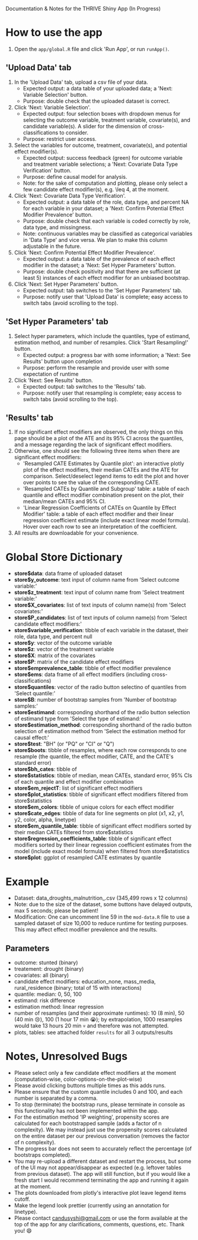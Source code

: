 Documentation & Notes for the THRIVE Shiny App (In Progress)

# How to use the app
1. Open the `app/global.R` file and click 'Run App', or run `runApp()`.

## 'Upload Data' tab
1. In the 'Upload Data' tab, upload a csv file of your data.
    * Expected output: a data table of your uploaded data; a 'Next: Variable Selection' button.
    * Purpose: double check that the uploaded dataset is correct.
2. Click 'Next: Variable Selection'.
    * Expected output: four selection boxes with dropdown menus for selecting the outcome variable, treatment variable, covariate(s), and candidate variable(s). A slider for the dimension of cross-classifications to consider. 
    * Purpose: restrict user access. 
3. Select the variables for outcome, treatment, covariate(s), and potential effect modifier(s). 
    * Expected output: success feedback (green) for outcome variable and treatment variable selections; a 'Next: Covariate Data Type Verification' button.
    * Purpose: define causal model for analysis.
    * Note: for the sake of computation and plotting, please only select a few candidate effect modifier(s), e.g. \leq 4, at the moment.
4. Click 'Next: Covariate Data Type Verification'.
    * Expected output: a data table of the role, data type, and percent NA for each variable in your dataset; a 'Next: Confirm Potential Effect Modifier Prevalence' button.
    * Purpose: double check that each variable is coded correctly by role, data type, and missingness. 
    * Note: continuous variables may be classified as categorical variables in 'Data Type' and vice versa. We plan to make this column adjustable in the future.
5. Click 'Next: Confirm Potential Effect Modifier Prevalence'.
    * Expected output: a data table of the prevalence of each effect modifier in the dataset; a 'Next: Set Hyper Parameters' button.
    * Purpose: double check positivity and that there are sufficient (at least 5) instances of each effect modifier for an unbiased bootstrap. 
6. Click 'Next: Set Hyper Parameters' button.
    * Expected output: tab switches to the 'Set Hyper Parameters' tab.
    * Purpose: notify user that 'Upload Data' is complete; easy access to switch tabs (avoid scrolling to the top). 
  
## 'Set Hyper Parameters' tab
1. Select hyper parameters, which include the quantiles, type of estimand, estimation method, and number of resamples. Click 'Start Resampling!' button.
    * Expected output: a progress bar with some information; a 'Next: See Results' button upon completion
    * Purpose: perform the resample and provide user with some expectation of runtime
2. Click 'Next: See Results' button.
    * Expected output: tab switches to the 'Results' tab.
    * Purpose: notify user that resampling is complete; easy access to switch tabs (avoid scrolling to the top).
  
## 'Results' tab
1. If no significant effect modifiers are observed, the only things on this page should be a plot of the ATE and its 95% CI across the quantiles, and a message regarding the lack of significant effect modifiers. 
2. Otherwise, one should see the following three items when there are significant effect modifiers:
    * 'Resampled CATE Estimates by Quantile plot': an interactive plotly plot of the effect modifiers, their median CATEs and the ATE for comparison. Select/deselect legend items to edit the plot and hover over points to see the value of the corresponding CATE.
    * 'Resampled CATEs by Quantile and Subgroup' table: a table of each quantile and effect modifier combination present on the plot, their median/mean CATEs and 95% CI.
    * 'Linear Regression Coefficients of CATEs on Quantile by Effect Modifier' table: a table of each effect modifier and their linear regression coefficient estimate (include exact linear model formula). Hover over each row to see an interpretation of the coefficient. 
3. All results are downloadable for your convenience. 


# Global Store Dictionary
- **store$data**: data frame of uploaded dataset
- **store$y_outcome**: text input of column name from 'Select outcome variable:'
- **store$z_treatment**: text input of column name from 'Select treatment variable:'
- **store$X_covariates**: list of text inputs of column name(s) from 'Select covariates:'
- **store$P_candidates**: list of text inputs of column name(s) from 'Select candidate effect modifiers:'
- **store$variable_verification**: tibble of each variable in the dataset, their role, data type, and percent null 
- **store$y**: vector of the outcome variable
- **store$z**: vector of the treatment variable
- **store$X**: matrix of the covariates
- **store$P**: matrix of the candidate effect modifiers
- **store$emprevalence_table**: tibble of effect modifier prevalence
- **store$ems**: data frame of all effect modifiers (including cross-classifications)
- **store$quantiles**: vector of the radio button selectino of quantiles from 'Select quantile:'
- **store$B**: number of bootstrap samples from 'Number of bootstrap samples:'
- **store$estimand**: corresponding shorthand of the radio button selection of estimand type from 'Select the type of estimand:'
- **store$estimation_method**: corresponding shorthand of the radio button selection of estimation method from 'Select the estimation method for causal effect:'
- **store$test**: "BH" (or "PQ" or "CI" or "Q")
- **store$boots**: tibble of resamples, where each row corresponds to one resample (the quantile, the effect modifier, CATE, and the CATE's standard error)
- **store$bh_cates**: tibble of 
- **store$statistics**: tibble of median, mean CATEs, standard error, 95% CIs of each quantile and effect modifier combination
- **store$em_rejectT**: list of significant effect modifiers 
- **store$plot_statistics**: tibble of significant effect modifiers filtered from store\$statistics 
- **store$em_colors**: tibble of unique colors for each effect modifier
- **store$cate_edges**: tibble of data for line segments on plot (x1, x2, y1, y2, color, alpha, linetype)
- **store$em_quantile_table**: tibble of significant effect modifiers sorted by their median CATEs filtered from store\$statistics
- **store$regression_coefficients_table**: tibble of significant effect modifiers sorted by their linear regression coefficient estimates from the model (include exact model formula) when filtered from store\$statistics
- **store$plot**: ggplot of resampled CATE estimates by quantile


# Example
- Dataset: data_droughts_malnutrition_.csv (345,499 rows x 12 columns)
- Note: due to the size of the dataset, some buttons have delayed outputs, max 5 seconds; please be patient!
- Modification: One can uncomment line 59 in the `mod-data.R` file to use a sampled dataset of size 10,000 to reduce runtime for testing purposes. This may affect effect modifier prevalence and the results.

## Parameters
- outcome: stunted (binary)
- treatement: drought (binary)
- covariates: all (binary)
- candidate effect modifiers: education_none, mass_media, rural_residence (binary; total of 15 with interactions)
- quantile: median: 0, 50, 100
- estimand: risk difference
- estimation method: linear regression
- number of resamples (and their approximate runtimes): 10 (8 min), 50 (40 min :cry:), 100 (1 hour 17 min :sob:); by extrapolation, 1000 resamples would take 13 hours 20 min :skull: and therefore was not attempted. 
- plots, tables: see attached folder `results` for all 3 outputs/results

# Notes, Unresolved Bugs
- Please select only a few candidate effect modifiers at the moment (computation-wise, color-options-on-the-plot-wise)
- Please avoid clicking buttons multiple times as this adds runs. 
- Please ensure that the custom quantile includes 0 and 100, and each number is separated by a comma. 
- To stop (terminate) the bootstrap runs, please terminate in console as this functionality has not been implemented within the app.
- For the estimation method 'IP weighting', propensity scores are calculated for each bootstrapped sample (adds a factor of n complexity). We may instead just use the propensity scores calculated on the entire dataset per our previous conversation (removes the factor of n complexity). 
- The progress bar does not seem to accurately reflect the percentage (of bootstraps completed).
- You may re-upload a different dataset and restart the process, but some of the UI may not appear/disappear as expected (e.g. leftover tables from previous dataset). The app will still function, but if you would like a fresh start I would recommend terminating the app and running it again at the moment.
- The plots downloaded from plotly's interactive plot leave legend items cutoff.
- Make the legend look prettier (currently using an annotation for linetype). 
- Please contact candusyshi@gmail.com or use the form available at the top of the app for any clarifications, comments, questions, etc. Thank you! :smile:
